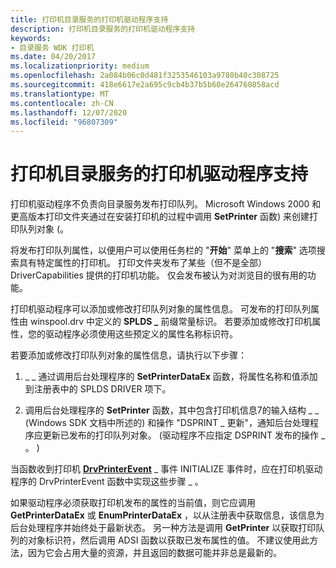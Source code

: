 ```yaml
---
title: 打印机目录服务的打印机驱动程序支持
description: 打印机目录服务的打印机驱动程序支持
keywords:
- 目录服务 WDK 打印机
ms.date: 04/20/2017
ms.localizationpriority: medium
ms.openlocfilehash: 2a084b06c0d481f3253546103a9780b40c308725
ms.sourcegitcommit: 418e6617e2a695c9cb4b37b5b60e264760858acd
ms.translationtype: MT
ms.contentlocale: zh-CN
ms.lasthandoff: 12/07/2020
ms.locfileid: "96807309"
---
```

# <a name="printer-driver-support-for-printer-directory-services"></a>打印机目录服务的打印机驱动程序支持





打印机驱动程序不负责向目录服务发布打印队列。 Microsoft Windows 2000 和更高版本打印文件夹通过在安装打印机的过程中调用 **SetPrinter** 函数) 来创建打印队列对象 (。

将发布打印队列属性，以便用户可以使用任务栏的 "**开始**" 菜单上的 "**搜索**" 选项搜索具有特定属性的打印机。 打印文件夹发布了某些（但不是全部） DriverCapabilities 提供的打印机功能。 仅会发布被认为对浏览目的很有用的功能。

打印机驱动程序可以添加或修改打印队列对象的属性信息。 可发布的打印队列属性由 winspool.drv 中定义的 **SPLDS \_** 前缀常量标识。 若要添加或修改打印机属性，您的驱动程序必须使用这些预定义的属性名称标识符。

若要添加或修改打印队列对象的属性信息，请执行以下步骤：

1.  \_ \_ 通过调用后台处理程序的 **SetPrinterDataEx** 函数，将属性名称和值添加到注册表中的 SPLDS DRIVER 项下。

1.  调用后台处理程序的 **SetPrinter** 函数，其中包含打印机信息7的输入结构 \_ \_ (Windows SDK 文档中所述的) 和操作 "DSPRINT \_ 更新"，通知后台处理程序应更新已发布的打印队列对象。  (驱动程序不应指定 DSPRINT 发布的操作 \_ 。 ) 

当函数收到打印机 [**DrvPrinterEvent**](/windows-hardware/drivers/ddi/winddiui/nf-winddiui-drvprinterevent) \_ 事件 INITIALIZE 事件时，应在打印机驱动程序的 DrvPrinterEvent 函数中实现这些步骤 \_ 。

如果驱动程序必须获取打印机发布的属性的当前值，则它应调用 **GetPrinterDataEx** 或 **EnumPrinterDataEx** ，以从注册表中获取信息，该信息为后台处理程序并始终处于最新状态。 另一种方法是调用 **GetPrinter** 以获取打印队列的对象标识符，然后调用 ADSI 函数以获取已发布属性的值。 不建议使用此方法，因为它会占用大量的资源，并且返回的数据可能并非总是最新的。
